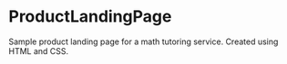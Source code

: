 # ProductLandingPage
Sample product landing page for a math tutoring service. Created using HTML and CSS.
